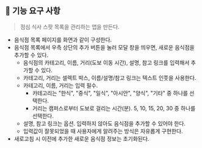 ## 🎯 기능 요구 사항
> 점심 식사 스팟 목록을 관리하는 앱을 만든다.


- 음식점 목록 페이지를 화면과 같이 구성한다.
- 음식점 목록에서 우측 상단의 추가 버튼을 눌러 모달 창을 띄우면, 새로운 음식점을 추가할 수 있다.
    - 음식점의 카테고리, 이름, 거리(도보 이동 시간), 설명, 참고 링크를 입력해서 추가할 수 있다.
    - 카테고리, 거리는 셀렉트 박스, 이름/설명/참고 링크는 텍스트 인풋을 사용한다.
    - 카테고리, 이름, 거리는 입력 필수.
        - 카테고리는 "한식", "중식", "일식", "아시안", "양식", "기타" 중 하나를 선택한다.
        - 거리는 캠퍼스로부터 도보로 걸리는 시간(분). 5, 10, 15, 20, 30 중 하나를 선택한다.
    - 설명, 참고 링크는 옵션. 입력하지 않아도 음식점을 추가할 수 있어야 한다.
    - 입력값이 잘못되었을 때 사용자에게 알려주는 방식은 자유롭게 구현한다.
- 새로고침 시 이전에 추가한 새로운 음식점 정보는 초기화된다.
